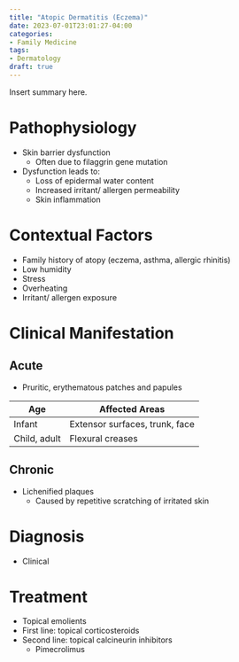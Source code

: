 ```yaml
---
title: "Atopic Dermatitis (Eczema)"
date: 2023-07-01T23:01:27-04:00
categories: 
- Family Medicine
tags:
- Dermatology
draft: true
---
```

Insert summary here.

<!--more-->
# Pathophysiology
- Skin barrier dysfunction
  - Often due to filaggrin gene mutation
- Dysfunction leads to:
  - Loss of epidermal water content
  - Increased irritant/ allergen permeability
  - Skin inflammation

# Contextual Factors
- Family history of atopy (eczema, asthma, allergic rhinitis)
- Low humidity 
- Stress
- Overheating
- Irritant/ allergen exposure

# Clinical Manifestation
## Acute
- Pruritic, erythematous patches and papules

| Age          | Affected Areas                 |
|--------------|--------------------------------|
| Infant       | Extensor surfaces, trunk, face |
| Child, adult | Flexural creases               |

## Chronic
- Lichenified plaques
  - Caused by repetitive scratching of irritated skin

# Diagnosis
- Clinical

# Treatment
- Topical emolients
- First line: topical corticosteroids
- Second line: topical calcineurin inhibitors
  - Pimecrolimus
